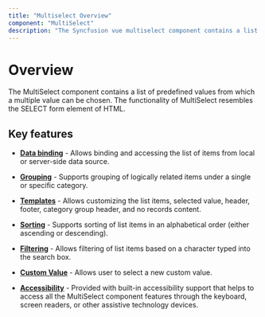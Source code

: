 ```yaml
---
title: "Multiselect Overview"
component: "MultiSelect"
description: "The Syncfusion vue multiselect component contains a list of predefined values from which a multiple value can be chosen."
---
```


# Overview

The MultiSelect component contains a list of predefined values from which a multiple value can be chosen. The functionality
of MultiSelect resembles the SELECT form element of HTML.

## Key features

* **[Data binding](/multi-select/data-binding/)** - Allows binding and accessing the list of items from local or server-side data source.

* **[Grouping](/multi-select/grouping/)** -  Supports grouping of logically related items under a single or specific category.

* **[Templates](/multi-select/templates/)** - Allows customizing the list items, selected value, header, footer, category group header,
 and no records content.

* **[Sorting](../api/multi-select/#sortorder)** - Supports sorting of list items in an alphabetical order
 (either ascending or descending).

* **[Filtering](/multi-select/filtering/)** - Allows filtering of list items based on a character typed into the search box.

* **[Custom Value](/multi-select/custom-value/)** - Allows user to select a new custom value.

* **[Accessibility](/multi-select/accessibility/)** - Provided with built-in accessibility support that helps to access
 all the MultiSelect component features through the keyboard, screen readers, or other assistive technology devices.
